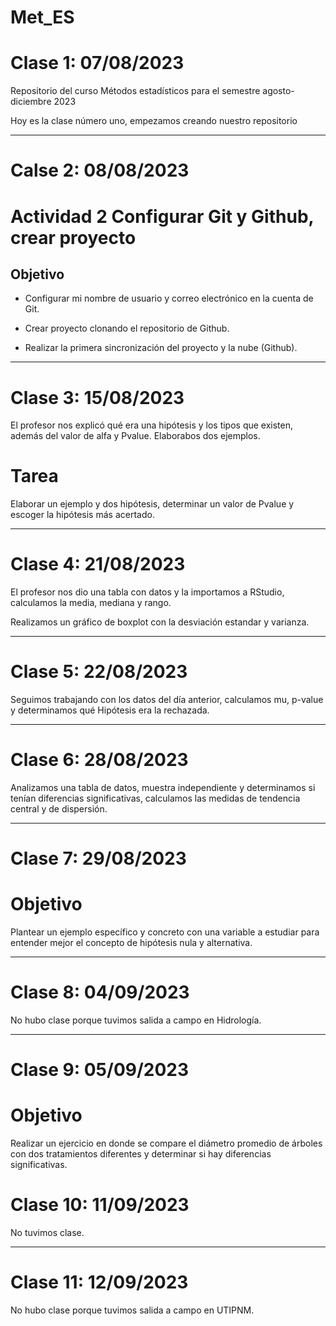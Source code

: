 # Met_ES
# Clase 1: 07/08/2023
Repositorio del curso Métodos estadísticos para el semestre agosto-diciembre 2023

Hoy es la clase número uno, empezamos creando nuestro repositorio

----------------------------------------------
# Calse 2: 08/08/2023
# Actividad 2 Configurar Git y Github, crear proyecto

## Objetivo

+ Configurar mi nombre de usuario y correo electrónico en la cuenta de Git.

+ Crear proyecto clonando el repositorio de Github.

+ Realizar la primera sincronización del proyecto y la nube (Github).

----------------------------------------------
# Clase 3: 15/08/2023

El profesor nos explicó qué era una hipótesis y los tipos que existen, además
del valor de alfa y Pvalue. Elaborabos dos ejemplos.

# Tarea

Elaborar un ejemplo y dos hipótesis, determinar un valor de Pvalue y escoger
la hipótesis más acertado.

----------------------------------------------
# Clase 4: 21/08/2023

El profesor nos dio una tabla con datos y la importamos a RStudio, calculamos
la media, mediana y rango.

Realizamos un gráfico de boxplot con la desviación estandar y varianza.

----------------------------------------------
# Clase 5: 22/08/2023

Seguimos trabajando con los datos del día anterior, calculamos mu, p-value y
determinamos qué Hipótesis era la rechazada.

----------------------------------------------
# Clase 6: 28/08/2023

Analizamos una tabla de datos, muestra independiente y determinamos si tenían
diferencias significativas, calculamos las medidas de tendencia central y de
dispersión.

----------------------------------------------
# Clase 7: 29/08/2023

# Objetivo

Plantear un ejemplo específico y concreto con una variable a estudiar para
entender mejor el concepto de hipótesis nula y alternativa.

----------------------------------------------
# Clase 8: 04/09/2023

No hubo clase porque tuvimos salida a campo en Hidrología.

----------------------------------------------
# Clase 9: 05/09/2023

# Objetivo

Realizar un ejercicio en donde se compare el diámetro promedio de árboles con
dos tratamientos diferentes y determinar si hay diferencias significativas.

# Clase 10: 11/09/2023

No tuvimos clase.

----------------------------------------------
# Clase 11: 12/09/2023

No hubo clase porque tuvimos salida a campo en UTIPNM.
